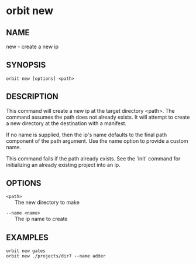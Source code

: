 # __orbit new__

## __NAME__

new - create a new ip

## __SYNOPSIS__

```
orbit new [options] <path>
```

## __DESCRIPTION__

This command will create a new ip at the target directory \<path>. The command
assumes the path does not already exists. It will attempt to create a new 
directory at the destination with a manifest. 

If no name is supplied, then the ip's name defaults to the final path component
of the path argument. Use the name option to provide a custom name.

This command fails if the path already exists. See the 'init' command for
initializing an already existing project into an ip.

## __OPTIONS__

`<path>`  
      The new directory to make

`--name <name>`  
      The ip name to create

## __EXAMPLES__

```
orbit new gates
orbit new ./projects/dir7 --name adder
```

